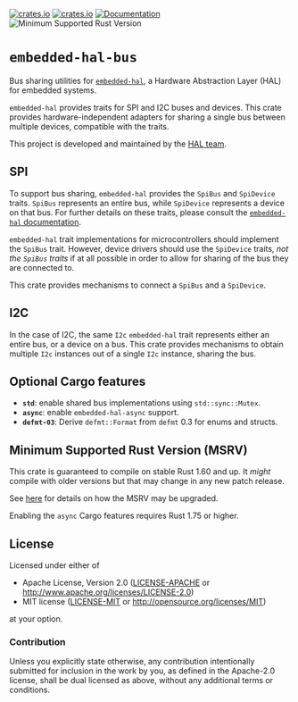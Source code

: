 [![crates.io](https://img.shields.io/crates/d/embedded-hal-bus.svg)](https://crates.io/crates/embedded-hal-bus)
[![crates.io](https://img.shields.io/crates/v/embedded-hal-bus.svg)](https://crates.io/crates/embedded-hal-bus)
[![Documentation](https://docs.rs/embedded-hal-bus/badge.svg)](https://docs.rs/embedded-hal-bus)
![Minimum Supported Rust Version](https://img.shields.io/badge/rustc-1.60+-blue.svg)

# `embedded-hal-bus`

Bus sharing utilities for [`embedded-hal`](https://crates.io/crates/embedded-hal), a Hardware Abstraction Layer (HAL) for embedded systems.

`embedded-hal` provides traits for SPI and I2C buses and devices. This crate provides hardware-independent adapters for sharing a single bus between multiple devices, compatible with the traits.

This project is developed and maintained by the [HAL team](https://github.com/rust-embedded/wg#the-hal-team).

## SPI

To support bus sharing, `embedded-hal` provides the `SpiBus` and `SpiDevice` traits. `SpiBus` represents an entire bus,
while `SpiDevice` represents a device on that bus. For further details on these traits, please consult the
[`embedded-hal` documentation](https://docs.rs/embedded-hal/latest/embedded_hal/spi/index.html).

`embedded-hal` trait implementations for microcontrollers should implement the `SpiBus` trait.
However, device drivers should use the `SpiDevice` traits, _not the `SpiBus` traits_ if at all possible
in order to allow for sharing of the bus they are connected to.

This crate provides mechanisms to connect a `SpiBus` and a `SpiDevice`.

## I2C

In the case of I2C, the same `I2c` `embedded-hal` trait represents either an entire bus, or a device on a bus. This crate
provides mechanisms to obtain multiple `I2c` instances out of a single `I2c` instance, sharing the bus.

## Optional Cargo features

- **`std`**: enable shared bus implementations using `std::sync::Mutex`.
- **`async`**: enable `embedded-hal-async` support.
- **`defmt-03`**: Derive `defmt::Format` from `defmt` 0.3 for enums and structs.

## Minimum Supported Rust Version (MSRV)

This crate is guaranteed to compile on stable Rust 1.60 and up. It *might*
compile with older versions but that may change in any new patch release.

See [here](../docs/msrv.md) for details on how the MSRV may be upgraded.

Enabling the `async` Cargo features requires Rust 1.75 or higher.

## License

Licensed under either of

- Apache License, Version 2.0 ([LICENSE-APACHE](LICENSE-APACHE) or
  <http://www.apache.org/licenses/LICENSE-2.0>)
- MIT license ([LICENSE-MIT](LICENSE-MIT) or <http://opensource.org/licenses/MIT>)

at your option.

### Contribution

Unless you explicitly state otherwise, any contribution intentionally submitted
for inclusion in the work by you, as defined in the Apache-2.0 license, shall be
dual licensed as above, without any additional terms or conditions.
